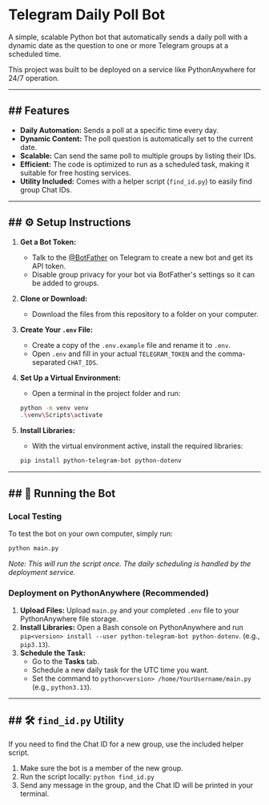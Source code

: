 # Telegram Daily Poll Bot

A simple, scalable Python bot that automatically sends a daily poll with a dynamic date as the question to one or more Telegram groups at a scheduled time.

This project was built to be deployed on a service like PythonAnywhere for 24/7 operation.

---

## ## Features

- **Daily Automation:** Sends a poll at a specific time every day.
- **Dynamic Content:** The poll question is automatically set to the current date.
- **Scalable:** Can send the same poll to multiple groups by listing their IDs.
- **Efficient:** The code is optimized to run as a scheduled task, making it suitable for free hosting services.
- **Utility Included:** Comes with a helper script (`find_id.py`) to easily find group Chat IDs.

---

## ## ⚙️ Setup Instructions

1.  **Get a Bot Token:**
    - Talk to the [@BotFather](https://t.me/BotFather) on Telegram to create a new bot and get its API token.
    - Disable group privacy for your bot via BotFather's settings so it can be added to groups.

2.  **Clone or Download:**
    - Download the files from this repository to a folder on your computer.

3.  **Create Your `.env` File:**
    - Create a copy of the `.env.example` file and rename it to `.env`.
    - Open `.env` and fill in your actual `TELEGRAM_TOKEN` and the comma-separated `CHAT_IDS`.

4.  **Set Up a Virtual Environment:**
    - Open a terminal in the project folder and run:
    ```bash
    python -m venv venv
    .\venv\Scripts\activate
    ```

5.  **Install Libraries:**
    - With the virtual environment active, install the required libraries:
    ```bash
    pip install python-telegram-bot python-dotenv
    ```
---

## ## 🚀 Running the Bot

### Local Testing
To test the bot on your own computer, simply run:
```bash
python main.py
```
*Note: This will run the script once. The daily scheduling is handled by the deployment service.*

### Deployment on PythonAnywhere (Recommended)

1.  **Upload Files:** Upload `main.py` and your completed `.env` file to your PythonAnywhere file storage.
2.  **Install Libraries:** Open a Bash console on PythonAnywhere and run `pip<version> install --user python-telegram-bot python-dotenv`. (e.g., `pip3.13`).
3.  **Schedule the Task:**
    - Go to the **Tasks** tab.
    - Schedule a new daily task for the UTC time you want.
    - Set the command to `python<version> /home/YourUsername/main.py` (e.g., `python3.13`).

---

## ## 🛠️ `find_id.py` Utility
If you need to find the Chat ID for a new group, use the included helper script.

1.  Make sure the bot is a member of the new group.
2.  Run the script locally: `python find_id.py`
3.  Send any message in the group, and the Chat ID will be printed in your terminal.
